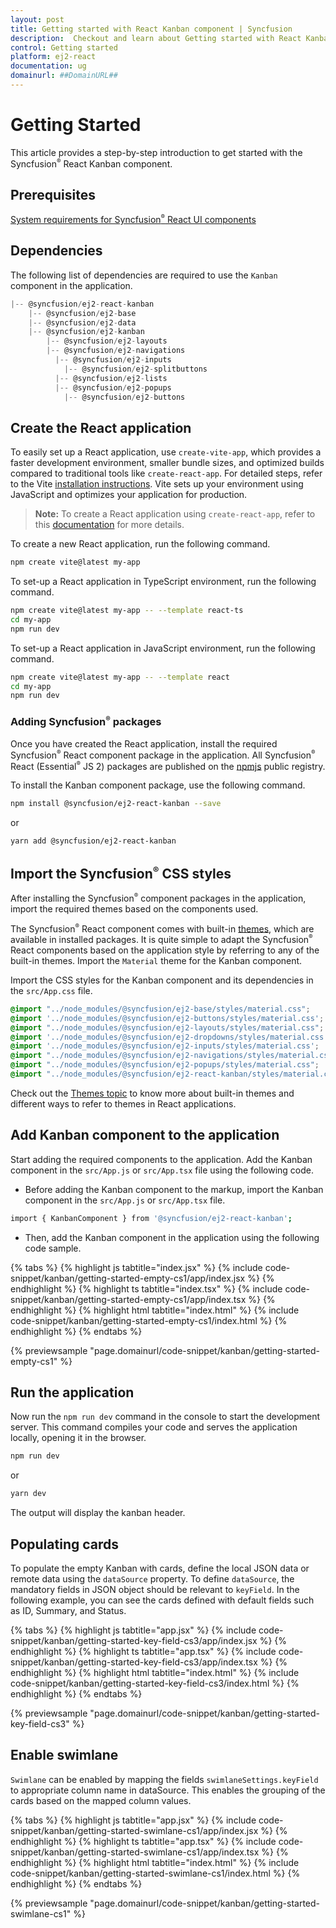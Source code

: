 ```yaml
---
layout: post
title: Getting started with React Kanban component | Syncfusion
description:  Checkout and learn about Getting started with React Kanban component of Syncfusion Essential JS 2 and more details.
control: Getting started 
platform: ej2-react
documentation: ug
domainurl: ##DomainURL##
---
```


# Getting Started

This article provides a step-by-step introduction to get started with the Syncfusion<sup style="font-size:70%">&reg;</sup> React Kanban component.

## Prerequisites

[System requirements for Syncfusion<sup style="font-size:70%">&reg;</sup> React UI components](https://ej2.syncfusion.com/react/documentation/system-requirement)

## Dependencies

The following list of dependencies are required to use the `Kanban` component in the application.

```ts
|-- @syncfusion/ej2-react-kanban
    |-- @syncfusion/ej2-base
    |-- @syncfusion/ej2-data
    |-- @syncfusion/ej2-kanban
        |-- @syncfusion/ej2-layouts
        |-- @syncfusion/ej2-navigations
          |-- @syncfusion/ej2-inputs
            |-- @syncfusion/ej2-splitbuttons
          |-- @syncfusion/ej2-lists
          |-- @syncfusion/ej2-popups
            |-- @syncfusion/ej2-buttons
```

## Create the React application

To easily set up a React application, use `create-vite-app`, which provides a faster development environment, smaller bundle sizes, and optimized builds compared to traditional tools like `create-react-app`. For detailed steps, refer to the Vite [installation instructions](https://vitejs.dev/guide/). Vite sets up your environment using JavaScript and optimizes your application for production.

> **Note:**  To create a React application using `create-react-app`, refer to this [documentation](https://ej2.syncfusion.com/react/documentation/getting-started/create-app) for more details.

To create a new React application, run the following command.

```bash
npm create vite@latest my-app
```
To set-up a React application in TypeScript environment, run the following command.

```bash
npm create vite@latest my-app -- --template react-ts
cd my-app
npm run dev
```
To set-up a React application in JavaScript environment, run the following command.

```bash
npm create vite@latest my-app -- --template react
cd my-app
npm run dev
```


### Adding Syncfusion<sup style="font-size:70%">&reg;</sup> packages

Once you have created the React application, install the required Syncfusion<sup style="font-size:70%">&reg;</sup> React component package in the application. All Syncfusion<sup style="font-size:70%">&reg;</sup> React (Essential<sup style="font-size:70%">&reg;</sup> JS 2) packages are published on the [npmjs](https://www.npmjs.com/~syncfusionorg) public registry.

To install the Kanban component package, use the following command.

```bash
npm install @syncfusion/ej2-react-kanban --save
```

or

```bash
yarn add @syncfusion/ej2-react-kanban
```

## Import the Syncfusion<sup style="font-size:70%">&reg;</sup> CSS styles

After installing the Syncfusion<sup style="font-size:70%">&reg;</sup> component packages in the application, import the required themes based on the components used.

The Syncfusion<sup style="font-size:70%">&reg;</sup> React component comes with built-in [themes](https://ej2.syncfusion.com/react/documentation/appearance/theme), which are available in installed packages. It is quite simple to adapt the Syncfusion<sup style="font-size:70%">&reg;</sup> React components based on the application style by referring to any of the built-in themes. Import the `Material` theme for the Kanban component.

Import the CSS styles for the Kanban component and its dependencies in the `src/App.css` file.

```css
@import "../node_modules/@syncfusion/ej2-base/styles/material.css";
@import '../node_modules/@syncfusion/ej2-buttons/styles/material.css';
@import "../node_modules/@syncfusion/ej2-layouts/styles/material.css";
@import '../node_modules/@syncfusion/ej2-dropdowns/styles/material.css';
@import '../node_modules/@syncfusion/ej2-inputs/styles/material.css';
@import "../node_modules/@syncfusion/ej2-navigations/styles/material.css";
@import "../node_modules/@syncfusion/ej2-popups/styles/material.css";
@import "../node_modules/@syncfusion/ej2-react-kanban/styles/material.css";
```

Check out the [Themes topic](https://ej2.syncfusion.com/react/documentation/appearance/theme) to know more about built-in themes and different ways to refer to themes in React applications.

## Add Kanban component to the application

Start adding the required components to the application. Add the Kanban component in the `src/App.js` or `src/App.tsx` file using the following code.

* Before adding the Kanban component to the markup, import the Kanban component in the `src/App.js` or `src/App.tsx` file.

```bash
import { KanbanComponent } from '@syncfusion/ej2-react-kanban';
```

* Then, add the Kanban component in the application using the following code sample.

{% tabs %}
{% highlight js tabtitle="index.jsx" %}
{% include code-snippet/kanban/getting-started-empty-cs1/app/index.jsx %}
{% endhighlight %}
{% highlight ts tabtitle="index.tsx" %}
{% include code-snippet/kanban/getting-started-empty-cs1/app/index.tsx %}
{% endhighlight %}
{% highlight html tabtitle="index.html" %}
{% include code-snippet/kanban/getting-started-empty-cs1/index.html %}
{% endhighlight %}
{% endtabs %}
        
{% previewsample "page.domainurl/code-snippet/kanban/getting-started-empty-cs1" %}

## Run the application

Now run the `npm run dev` command in the console to start the development server. This command compiles your code and serves the application locally, opening it in the browser.

```bash
npm run dev
```

or

```bash
yarn dev
```

The output will display the kanban header.

## Populating cards

To populate the empty Kanban with cards, define the local JSON data or remote data using the `dataSource` property. To define `dataSource`, the mandatory fields in JSON object should be relevant to `keyField`. In the following example, you can see the cards defined with default fields such as ID, Summary, and Status.

{% tabs %}
{% highlight js tabtitle="app.jsx" %}
{% include code-snippet/kanban/getting-started-key-field-cs3/app/index.jsx %}
{% endhighlight %}
{% highlight ts tabtitle="app.tsx" %}
{% include code-snippet/kanban/getting-started-key-field-cs3/app/index.tsx %}
{% endhighlight %}
{% highlight html tabtitle="index.html" %}
{% include code-snippet/kanban/getting-started-key-field-cs3/index.html %}
{% endhighlight %}
{% endtabs %}
        
{% previewsample "page.domainurl/code-snippet/kanban/getting-started-key-field-cs3" %}

## Enable swimlane

`Swimlane` can be enabled by mapping the fields `swimlaneSettings.keyField` to appropriate column name in dataSource. This enables the grouping of the cards based on the mapped column values.

{% tabs %}
{% highlight js tabtitle="app.jsx" %}
{% include code-snippet/kanban/getting-started-swimlane-cs1/app/index.jsx %}
{% endhighlight %}
{% highlight ts tabtitle="app.tsx" %}
{% include code-snippet/kanban/getting-started-swimlane-cs1/app/index.tsx %}
{% endhighlight %}
{% highlight html tabtitle="index.html" %}
{% include code-snippet/kanban/getting-started-swimlane-cs1/index.html %}
{% endhighlight %}
{% endtabs %}
        
{% previewsample "page.domainurl/code-snippet/kanban/getting-started-swimlane-cs1" %}
